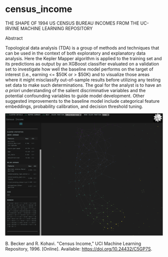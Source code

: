# census_income
THE SHAPE OF 1994 US CENSUS BUREAU INCOMES FROM THE UC-IRVINE MACHINE LEARNING REPOSITORY

Abstract

Topological data analysis (TDA) is a group of methods and techniques that can be used in the context of both exploratory and explanatory data analysis. Here the Kepler Mapper algorithm is applied to the training set and its predictions as output by an XGBoost classifier evaluated on a validation set to investigate how well the baseline model performs on the target of interest (i.e., earning <= $50K or > $50K) and to visualize those areas where it might misclassify out-of-sample results before utilizing any testing set data to make such determinations. The goal for the analyst is to have an *a priori* understanding of the salient discriminative variables and the potential confounding variables to guide model development. Other suggested improvements to the baseline model include categorical feature embeddings, probability calibration, and decision threshold tuning.

![scikit_tda_img](./census_income/images/scikit_tda_img.png)

B. Becker and R. Kohavi. "Census Income," UCI Machine Learning Repository, 1996. [Online]. Available: https://doi.org/10.24432/C5GP7S.